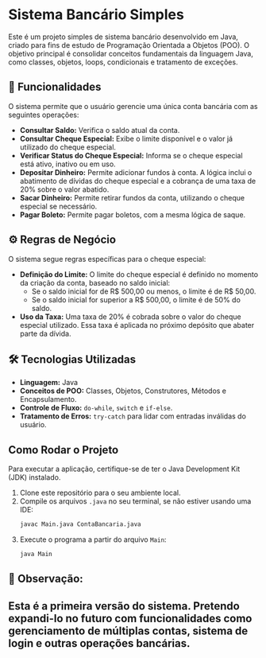 # Sistema Bancário Simples

Este é um projeto simples de sistema bancário desenvolvido em Java, criado para fins de estudo de Programação Orientada a Objetos (POO). O objetivo principal é consolidar conceitos fundamentais da linguagem Java, como classes, objetos, loops, condicionais e tratamento de exceções.

## 🚀 Funcionalidades

O sistema permite que o usuário gerencie uma única conta bancária com as seguintes operações:

-   **Consultar Saldo:** Verifica o saldo atual da conta.
-   **Consultar Cheque Especial:** Exibe o limite disponível e o valor já utilizado do cheque especial.
-   **Verificar Status do Cheque Especial:** Informa se o cheque especial está ativo, inativo ou em uso.
-   **Depositar Dinheiro:** Permite adicionar fundos à conta. A lógica inclui o abatimento de dívidas do cheque especial e a cobrança de uma taxa de 20% sobre o valor abatido.
-   **Sacar Dinheiro:** Permite retirar fundos da conta, utilizando o cheque especial se necessário.
-   **Pagar Boleto:** Permite pagar boletos, com a mesma lógica de saque.

## ⚙️ Regras de Negócio

O sistema segue regras específicas para o cheque especial:

-   **Definição do Limite:** O limite do cheque especial é definido no momento da criação da conta, baseado no saldo inicial:
    -   Se o saldo inicial for de R$ 500,00 ou menos, o limite é de R$ 50,00.
    -   Se o saldo inicial for superior a R$ 500,00, o limite é de 50% do saldo.
-   **Uso da Taxa:** Uma taxa de 20% é cobrada sobre o valor do cheque especial utilizado. Essa taxa é aplicada no próximo depósito que abater parte da dívida.

## 🛠️ Tecnologias Utilizadas

-   **Linguagem:** Java
-   **Conceitos de POO:** Classes, Objetos, Construtores, Métodos e Encapsulamento.
-   **Controle de Fluxo:** `do-while`, `switch` e `if-else`.
-   **Tratamento de Erros:** `try-catch` para lidar com entradas inválidas do usuário.

## Como Rodar o Projeto

Para executar a aplicação, certifique-se de ter o Java Development Kit (JDK) instalado.

1.  Clone este repositório para o seu ambiente local.
2.  Compile os arquivos `.java` no seu terminal, se não estiver usando uma IDE:
    ```bash
    javac Main.java ContaBancaria.java
    ```
3.  Execute o programa a partir do arquivo `Main`:
    ```bash
    java Main
    ```
## 🔎 Observação: 
Esta é a primeira versão do sistema. Pretendo expandi-lo no futuro com funcionalidades como gerenciamento de múltiplas contas, sistema de login e outras operações bancárias.
---
